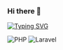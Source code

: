 ### Hi there 👋


[![Typing SVG](https://readme-typing-svg.herokuapp.com?color=%2336BCF7&lines=I'm+a+PHP+-+programmer)](https://git.io/typing-svg)

![PHP](https://img.shields.io/badge/php-%23777BB4.svg?style=for-the-badge&logo=php&logoColor=white)
![Laravel](https://img.shields.io/badge/laravel-%23FF2D20.svg?style=for-the-badge&logo=laravel&logoColor=white)
